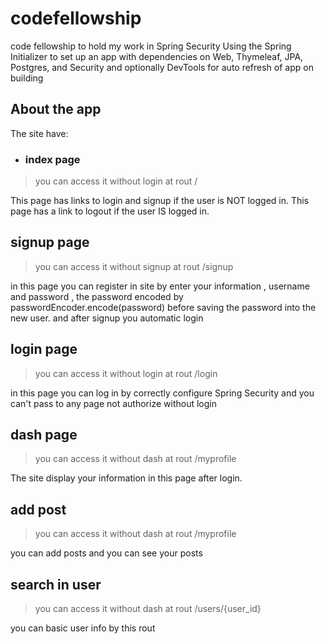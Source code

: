 # codefellowship
code fellowship to hold my work in Spring Security 
Using the Spring Initializer to set up an app with
dependencies on Web, Thymeleaf, JPA, Postgres,
and Security and optionally DevTools for auto refresh of app on building 

## About the app

The site have:
- ### index page
> you can access it without login at rout 
> /
>
This page has links to login and signup if the user is NOT logged in.
This page has a link to logout if the user IS logged in.

## signup page
> you can access it without signup at rout
> /signup

in this page  you can register in site by enter your information
, username  and password , the password encoded by 
passwordEncoder.encode(password) before saving the password into the new user.
 and after signup you automatic login

## login page
> you can access it without login at rout
> /login

in this page you can log in by  correctly configure Spring Security
and you can't pass to any page not authorize without login

## dash page
> you can access it without dash at rout
> /myprofile

The site   display your information in this page after login.


## add post
> you can access it without dash at rout
> /myprofile

you can add posts and you can see your posts

## search in user
> you can access it without dash at rout
> /users/{user_id}

you can basic user info by this rout
